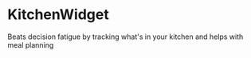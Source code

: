 # KitchenWidget
Beats decision fatigue by tracking what's in your kitchen and helps with meal planning
